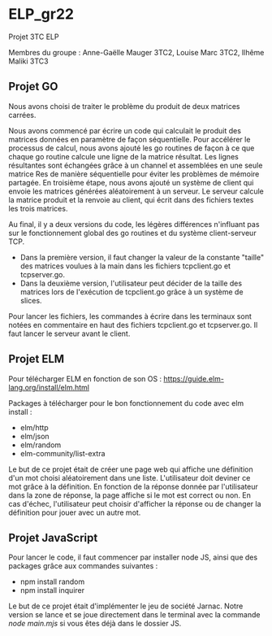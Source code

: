 # ELP_gr22
Projet 3TC ELP

Membres du groupe : Anne-Gaëlle Mauger 3TC2, Louise Marc 3TC2, Ilhême Maliki 3TC3

## Projet GO

Nous avons choisi de traiter le problème du produit de deux matrices carrées. 

Nous avons commencé par écrire un code qui calculait le produit des matrices données en paramètre de façon séquentielle. 
Pour accélérer le processus de calcul, nous avons ajouté les go routines de façon à ce que chaque go routine calcule une ligne de la matrice résultat. 
Les lignes résultantes sont échangées grâce à un channel et assemblées en une seule matrice Res de manière séquentielle pour éviter les problèmes de mémoire partagée. 
En troisième étape, nous avons ajouté un système de client qui envoie les matrices générées aléatoirement à un serveur. Le serveur calcule la matrice produit et la renvoie au client, qui écrit dans des fichiers textes les trois matrices.

Au final, il y a deux versions du code, les légères différences n'influant pas sur le fonctionnement global des go routines et du système client-serveur TCP. 
- Dans la première version, il faut changer la valeur de la constante "taille" des matrices voulues à la main dans les fichiers tcpclient.go et tcpserver.go.
- Dans la deuxième version, l'utilisateur peut décider de la taille des matrices lors de l'exécution de tcpclient.go grâce à un système de slices.

Pour lancer les fichiers, les commandes à écrire dans les terminaux sont notées en commentaire en haut des fichiers tcpclient.go et tcpserver.go. 
Il faut lancer le serveur avant le client.

## Projet ELM

Pour télécharger ELM en fonction de son OS : https://guide.elm-lang.org/install/elm.html

Packages à télécharger pour le bon fonctionnement du code avec elm install :
- elm/http
- elm/json
- elm/random
- elm-community/list-extra

Le but de ce projet était de créer une page web qui affiche une définition d'un mot choisi aléatoirement dans une liste. L'utilisateur doit deviner ce mot grâce à la définition.
En fonction de la réponse donnée par l'utilisateur dans la zone de réponse, la page affiche si le mot est correct ou non. En cas d'échec, l'utilisateur peut choisir d'afficher la réponse ou de changer la définition pour jouer avec un autre mot.

## Projet JavaScript

Pour lancer le code, il faut commencer par installer node JS, ainsi que des packages grâce aux commandes suivantes  :
- npm install random
- npm install inquirer

Le but de ce projet était d'implémenter le jeu de société Jarnac. Notre version se lance et se joue directement dans le terminal avec la commande *node main.mjs* si vous êtes déjà dans le dossier JS.
